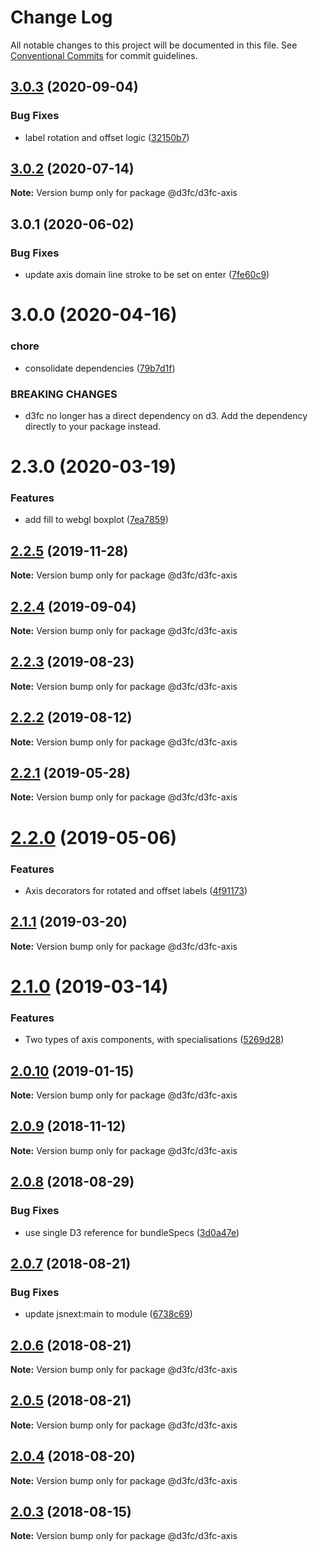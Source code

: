 # Change Log

All notable changes to this project will be documented in this file.
See [Conventional Commits](https://conventionalcommits.org) for commit guidelines.

## [3.0.3](https://github.com/d3fc/d3fc/compare/@d3fc/d3fc-axis@3.0.2...@d3fc/d3fc-axis@3.0.3) (2020-09-04)


### Bug Fixes

* label rotation and offset logic ([32150b7](https://github.com/d3fc/d3fc/commit/32150b7))





## [3.0.2](https://github.com/d3fc/d3fc/compare/@d3fc/d3fc-axis@3.0.1...@d3fc/d3fc-axis@3.0.2) (2020-07-14)

**Note:** Version bump only for package @d3fc/d3fc-axis





## 3.0.1 (2020-06-02)


### Bug Fixes

* update axis domain line stroke to be set on enter ([7fe60c9](https://github.com/d3fc/d3fc/commit/7fe60c9))





# 3.0.0 (2020-04-16)


### chore

* consolidate dependencies ([79b7d1f](https://github.com/d3fc/d3fc/commit/79b7d1f))


### BREAKING CHANGES

* d3fc no longer has a direct dependency on d3. Add the
dependency directly to your package instead.





# 2.3.0 (2020-03-19)


### Features

* add fill to webgl boxplot ([7ea7859](https://github.com/d3fc/d3fc/commit/7ea7859))





## [2.2.5](https://github.com/d3fc/d3fc/compare/@d3fc/d3fc-axis@2.2.4...@d3fc/d3fc-axis@2.2.5) (2019-11-28)

**Note:** Version bump only for package @d3fc/d3fc-axis





## [2.2.4](https://github.com/d3fc/d3fc/compare/@d3fc/d3fc-axis@2.2.3...@d3fc/d3fc-axis@2.2.4) (2019-09-04)

**Note:** Version bump only for package @d3fc/d3fc-axis





<a name="2.2.3"></a>
## [2.2.3](https://github.com/d3fc/d3fc/compare/@d3fc/d3fc-axis@2.2.2...@d3fc/d3fc-axis@2.2.3) (2019-08-23)




**Note:** Version bump only for package @d3fc/d3fc-axis

<a name="2.2.2"></a>
## [2.2.2](https://github.com/d3fc/d3fc/compare/@d3fc/d3fc-axis@2.2.1...@d3fc/d3fc-axis@2.2.2) (2019-08-12)




**Note:** Version bump only for package @d3fc/d3fc-axis

<a name="2.2.1"></a>
## [2.2.1](https://github.com/d3fc/d3fc/compare/@d3fc/d3fc-axis@2.2.0...@d3fc/d3fc-axis@2.2.1) (2019-05-28)




**Note:** Version bump only for package @d3fc/d3fc-axis

<a name="2.2.0"></a>
# [2.2.0](https://github.com/d3fc/d3fc/compare/@d3fc/d3fc-axis@2.1.1...@d3fc/d3fc-axis@2.2.0) (2019-05-06)


### Features

* Axis decorators for rotated and offset labels  ([4f91173](https://github.com/d3fc/d3fc/commit/4f91173))




<a name="2.1.1"></a>
## [2.1.1](https://github.com/d3fc/d3fc/compare/@d3fc/d3fc-axis@2.1.0...@d3fc/d3fc-axis@2.1.1) (2019-03-20)




**Note:** Version bump only for package @d3fc/d3fc-axis

<a name="2.1.0"></a>
# [2.1.0](https://github.com/d3fc/d3fc/compare/@d3fc/d3fc-axis@2.0.10...@d3fc/d3fc-axis@2.1.0) (2019-03-14)


### Features

* Two types of axis components, with specialisations ([5269d28](https://github.com/d3fc/d3fc/commit/5269d28))




<a name="2.0.10"></a>
## [2.0.10](https://github.com/d3fc/d3fc/compare/@d3fc/d3fc-axis@2.0.9...@d3fc/d3fc-axis@2.0.10) (2019-01-15)




**Note:** Version bump only for package @d3fc/d3fc-axis

<a name="2.0.9"></a>
## [2.0.9](https://github.com/d3fc/d3fc/compare/@d3fc/d3fc-axis@2.0.8...@d3fc/d3fc-axis@2.0.9) (2018-11-12)




**Note:** Version bump only for package @d3fc/d3fc-axis

<a name="2.0.8"></a>
## [2.0.8](https://github.com/d3fc/d3fc/compare/@d3fc/d3fc-axis@2.0.7...@d3fc/d3fc-axis@2.0.8) (2018-08-29)


### Bug Fixes

* use single D3 reference for bundleSpecs ([3d0a47e](https://github.com/d3fc/d3fc/commit/3d0a47e))




<a name="2.0.7"></a>
## [2.0.7](https://github.com/d3fc/d3fc/compare/@d3fc/d3fc-axis@2.0.6...@d3fc/d3fc-axis@2.0.7) (2018-08-21)


### Bug Fixes

* update jsnext:main to module ([6738c69](https://github.com/d3fc/d3fc/commit/6738c69))




<a name="2.0.6"></a>
## [2.0.6](https://github.com/d3fc/d3fc/compare/@d3fc/d3fc-axis@2.0.5...@d3fc/d3fc-axis@2.0.6) (2018-08-21)




**Note:** Version bump only for package @d3fc/d3fc-axis

<a name="2.0.5"></a>
## [2.0.5](https://github.com/d3fc/d3fc-axis/compare/@d3fc/d3fc-axis@2.0.4...@d3fc/d3fc-axis@2.0.5) (2018-08-21)




**Note:** Version bump only for package @d3fc/d3fc-axis

<a name="2.0.4"></a>
## [2.0.4](https://github.com/d3fc/d3fc/compare/@d3fc/d3fc-axis@2.0.3...@d3fc/d3fc-axis@2.0.4) (2018-08-20)




**Note:** Version bump only for package @d3fc/d3fc-axis

<a name="2.0.3"></a>
## [2.0.3](https://github.com/d3fc/d3fc/compare/@d3fc/d3fc-axis@2.0.2...@d3fc/d3fc-axis@2.0.3) (2018-08-15)




**Note:** Version bump only for package @d3fc/d3fc-axis
